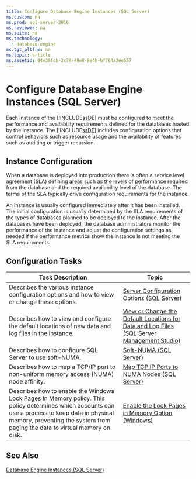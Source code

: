```yaml
---
title: Configure Database Engine Instances (SQL Server)
ms.custom: na
ms.prod: sql-server-2016
ms.reviewer: na
ms.suite: na
ms.technology: 
  - database-engine
ms.tgt_pltfrm: na
ms.topic: article
ms.assetid: 84e36fcb-2c78-48e8-8e4b-bf784a3ee557
---
```

# Configure Database Engine Instances (SQL Server)
  Each instance of the [!INCLUDE[ssDE](../../Token\Other/ssDE_md.md)] must be configured to meet the performance and availability requirements defined for the databases hosted by the instance. The [!INCLUDE[ssDE](../../Token\Other/ssDE_md.md)] includes configuration options that control behaviors such as resource usage and the availability of features such as auditing or trigger recursion.  
  
## Instance Configuration  
 When a database is deployed into production there is often a service level agreement \(SLA\) defining areas such as the levels of performance required from the database and the required availability level of the database. The terms of the SLA typically drive configuration requirements for the instance.  
  
 An instance is usually configured immediately after it has been installed. The initial configuration is usually determined by the SLA requirements of the types of databases planned to be deployed to the instance. After the databases have been deployed, the database administrators monitor the performance of the instance and adjust the configuration settings as needed if the performance metrics show the instance is not meeting the SLA requirements.  
  
## Configuration Tasks  
  
|Task Description|Topic|  
|----------------------|-----------|  
|Describes the various instance configuration options and how to view or change these options.|[Server Configuration Options &#40;SQL Server&#41;](../Topic/Server%20Configuration%20Options%20\(SQL%20Server\).md)|  
|Describes how to view and configure the default locations of new data and log files in the instance.|[View or Change the Default Locations for Data and Log Files &#40;SQL Server Management Studio&#41;](../Topic/View%20or%20Change%20the%20Default%20Locations%20for%20Data%20and%20Log%20Files%20\(SQL%20Server%20Management%20Studio\).md)|  
|Describes how to configure SQL Server to use soft\-NUMA.|[Soft-NUMA &#40;SQL Server&#41;](../Topic/Soft-NUMA%20\(SQL%20Server\).md)|  
|Describes how to map a TCP\/IP port to non\-uniform memory access \(NUMA\) node affinity.|[Map TCP IP Ports to NUMA Nodes &#40;SQL Server&#41;](../Topic/Map%20TCP%20IP%20Ports%20to%20NUMA%20Nodes%20\(SQL%20Server\).md)|  
|Describes how to enable the Windows Lock Pages In Memory policy. This policy determines which accounts can use a process to keep data in physical memory, preventing the system from paging the data to virtual memory on disk.|[Enable the Lock Pages in Memory Option &#40;Windows&#41;](../Topic/Enable%20the%20Lock%20Pages%20in%20Memory%20Option%20\(Windows\).md)|  
  
## See Also  
 [Database Engine Instances &#40;SQL Server&#41;](../Topic/Database%20Engine%20Instances%20\(SQL%20Server\).md)  
  
  